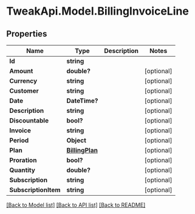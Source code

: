 # TweakApi.Model.BillingInvoiceLine
## Properties

Name | Type | Description | Notes
------------ | ------------- | ------------- | -------------
**Id** | **string** |  | 
**Amount** | **double?** |  | [optional] 
**Currency** | **string** |  | [optional] 
**Customer** | **string** |  | [optional] 
**Date** | **DateTime?** |  | [optional] 
**Description** | **string** |  | [optional] 
**Discountable** | **bool?** |  | [optional] 
**Invoice** | **string** |  | [optional] 
**Period** | **Object** |  | [optional] 
**Plan** | [**BillingPlan**](BillingPlan.md) |  | [optional] 
**Proration** | **bool?** |  | [optional] 
**Quantity** | **double?** |  | [optional] 
**Subscription** | **string** |  | [optional] 
**SubscriptionItem** | **string** |  | [optional] 

[[Back to Model list]](../README.md#documentation-for-models) [[Back to API list]](../README.md#documentation-for-api-endpoints) [[Back to README]](../README.md)

